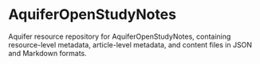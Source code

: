 # AquiferOpenStudyNotes
Aquifer resource repository for AquiferOpenStudyNotes, containing resource-level metadata, article-level metadata, and content files in JSON and Markdown formats.
